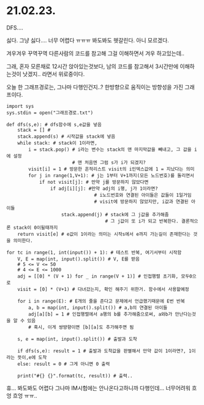 # 21.02.23.

DFS....

싫다. 그냥 싫다.... 너무 어렵다 ㅠㅠㅠ 봐도봐도 헷갈린다. 아니 모르겠다.

겨우겨우 꾸역꾸역 다른사람의 코드를 참고해 그걸 이해하면서 겨우 하고있는데..

그래, 혼자 모른채로 12시간 앉아있는것보다, 남의 코드를 참고해서 3시간만에 이해하는것이 낫겠지.. 라면서 위로중이다.

오늘 한 그래프경로는, 그나마 다행인건지..? 한방향으로 움직이는 방향성을 가진 그래프이다.

```
import sys
sys.stdin = open("그래프경로.txt")

def dfs(s,e): # dfs함수에 s,e값을 넣음
    stack = [] # 
    stack.append(s) # 시작값을 stack에 넣음
    while stack: # stack이 1이라면,
        i = stack.pop() # i라는 변수는 stack의 맨 마지막값을 빼내고, 그 값을 i에 설정
        				# 맨 처음엔 그럼 s가 i가 되겠지?
        visit[i] = 1 # 방문한 흔적리스트 visit의 i인덱스값에 1 = 지났다는 의미
        for j in range(1,V+1): # j는 1부터 V+1까지(모든 노드번호)를 돌리면서
            if not visit[j]: # 만약 j를 방문하지 않았다면
                if adj[i][j]: #만약 adj의 i행, j가 1이라면?
                				# i노드번호와 연결된 아이들은 값들이 1일거임
                				# visit에 방문하지 않았지만, i값과 연결된 아이들
                    stack.append(j) # stack에 그 j값을 추가해줌
                    				# 그 j값이 또 i가 되고 반복한다. 결론적으론 stack이 0이될때까지
    return visit[e] # e값이 1이라는 의미는 시작s에서 e까지 가는길이 존재한다는 것을 의미한다.

for tc in range(1, int(input()) + 1): # 테스트 반복, 여기서부터 시작함
    V, E = map(int, input().split()) # V, E를 받음
    # 5 <= V <= 50
    # 4 <= E <= 1000
    adj = [[0] * (V + 1) for _ in range(V + 1)] # 인접행렬 초기화, 모두0으로
    visit = [0] * (V+1) # 다녀갔는지, 확인 해주기 위한거. 함수에서 사용할예정

    for i in range(E): # E개의 줄을 준다고 문제에서 언급했기때문에 E번 반복
        a, b = map(int, input().split()) # a,b의 연결된 아이들
        adj[a][b] = 1 # 인접행렬에서 a행의 b를 추가해줌으로써, a와b가 만난다는것을 알 수 있음
        # 혹시, 이게 쌍뱡향이면 [b][a]도 추가해주면 됨

    s, e = map(int, input().split()) # 출발과 도착 

    if dfs(s,e): result = 1 # 출발과 도착값을 판별해서 만약 값이 1이라면?, 1이라는 뜻이,e에 도착
    else: result = 0 # 그게 아니면 0 출력

    print("#{} {}".format(tc, result)) # 출력..
```

휴... 봐도봐도 어렵다 그나마 IM시험에는 안나온다고하니까 다행인데... 너무어려워 흐엉 흐엉 ㅠㅠ..